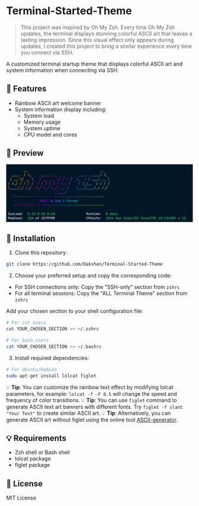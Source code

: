 # Terminal-Started-Theme

> This project was inspired by Oh My Zsh. Every time Oh My Zsh updates, the terminal displays stunning colorful ASCII art that leaves a lasting impression. Since this visual effect only appears during updates, I created this project to bring a similar experience every time you connect via SSH.

A customized terminal startup theme that displays colorful ASCII art and system information when connecting via SSH.

## 🌟 Features

- Rainbow ASCII art welcome banner
- System information display including:
    - System load
    - Memory usage
    - System uptime
    - CPU model and cores

## 📸 Preview

![Preview](Pic.png)

## 🚀 Installation

1. Clone this repository:
```bash
git clone https://github.com/Oakshen/Terminal-Started-Theme
```

2. Choose your preferred setup and copy the corresponding code:
- For SSH connections only: Copy the "SSH-only" section from `zshrc`
- For all terminal sessions: Copy the "ALL Terminal Theme" section from `zshrc`

Add your chosen section to your shell configuration file:
```bash
# For zsh users
cat YOUR_CHOSEN_SECTION >> ~/.zshrc
```

```bash
# For bash users
cat YOUR_CHOSEN_SECTION >> ~/.bashrc
```

3. Install required dependencies:
```bash
# For Ubuntu/Debian
sudo apt-get install lolcat figlet
```

💡 **Tip**: You can customize the rainbow text effect by modifying lolcat parameters, for example: `lolcat -f -F 0.5` will change the speed and frequency of color transitions.
💡 **Tip**: You can use `figlet` command to generate ASCII text art banners with different fonts. Try `figlet -f slant "Your Text"` to create similar ASCII art.
💡 **Tip**: Alternatively, you can generate ASCII art without figlet using the online tool [ASCII-generator](https://github.com/vietnh1009/ASCII-generator).

## 💡 Requirements

- Zsh shell or Bash shell
- lolcat package
- figlet package

## 📄 License

MIT License

